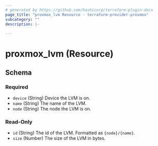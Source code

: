 ```yaml
---
# generated by https://github.com/hashicorp/terraform-plugin-docs
page_title: "proxmox_lvm Resource - terraform-provider-proxmox"
subcategory: ""
description: |-
  
---
```


# proxmox_lvm (Resource)





<!-- schema generated by tfplugindocs -->
## Schema

### Required

- `device` (String) Device the LVM is on.
- `name` (String) The name of the LVM.
- `node` (String) The node the LVM is on.

### Read-Only

- `id` (String) The id of the LVM. Formatted as `{node}/{name}`.
- `size` (Number) The size of the LVM in bytes.


